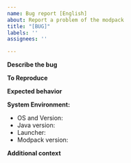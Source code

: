 ```yaml
---
name: Bug report [English]
about: Report a problem of the modpack
title: "[BUG]"
labels: ''
assignees: ''

---
```


<!--If it is a crash, replace [BUG] with [CRASH] in the title.-->
**Describe the bug**
<!--A clear and concise description of what the bug is.-->

**To Reproduce**
<!--Steps to reproduce the behavior:-->

<!-- 
Example:  
1. Launch the modpack  
2. Load the world  
3. Go to the position x,y,z  
4. See error -->

**Expected behavior**
<!-- A clear and concise description of what you expected to happen. -->

**System Environment:**

 - OS and Version: <!-- e.g. Win 11 23H2 22631.4460, Ubuntu 22.04 Linux 6.8.0-40-generic, ... -->
 - Java version: <!--e.g. 1.8.0_432-->
 - Launcher: <!--e.g. PrismLauncher-->
 - Modpack version: <!--e.g. 0.0.6-->

**Additional context**
<!-- Add logs and crash-reports if there is any. they are found under your .minecraft/logs and .minecraft/crash-reports folders, respectively. 
If your bug only occurs in a specific world, please upload it. 
-->
